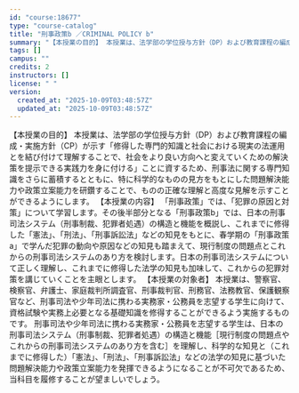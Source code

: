 ```yaml
---
id: "course:18677"
type: "course-catalog"
title: "刑事政策b ／CRIMINAL POLICY b"
summary: "【本授業の目的】 本授業は、法学部の学位授与方針（DP）および教育課程の編成・実施方針（CP）が示す「修得した専門的知識と社会における現実の法運用とを結び付けて理解することで、社会をより良い方向へと変えていくための解決策を提示できる実践力を…"
tags: []
campus: ""
credits: 2
instructors: []
license: " "
version:
  created_at: "2025-10-09T03:48:57Z"
  updated_at: "2025-10-09T03:48:57Z"
---
```


【本授業の目的】 本授業は、法学部の学位授与方針（DP）および教育課程の編成・実施方針（CP）が示す「修得した専門的知識と社会における現実の法運用とを結び付けて理解することで、社会をより良い方向へと変えていくための解決策を提示できる実践力を身に付ける」ことに資するため、刑事法に関する専門知識をさらに蓄積するとともに、特に科学的なものの見方をもとにした問題解決能力や政策立案能力を研鑽することで、ものの正確な理解と高度な見解を示すことができるようにします。 【本授業の内容】 「刑事政策」では、「犯罪の原因と対策」について学習します。その後半部分となる「刑事政策b」では、日本の刑事司法システム（刑事制裁、犯罪者処遇）の構造と機能を概説し、これまでに修得した「憲法」、「刑法」、「刑事訴訟法」などの知見をもとに、春学期の「刑事政策a」で学んだ犯罪の動向や原因などの知見も踏まえて、現行制度の問題点とこれからの刑事司法システムのあり方を検討します。日本の刑事司法システムについて正しく理解し、これまでに修得した法学の知見も加味して、これからの犯罪対策を講じていくことを主眼とします。 【本授業の対象者】 本授業は、警察官、検察官、弁護士、家庭裁判所調査官、刑事裁判官、刑務官、法務教官、保護観察官など、刑事司法や少年司法に携わる実務家・公務員を志望する学生に向けて、資格試験や実務上必要となる基礎知識を修得することができるよう実施するものです。 刑事司法や少年司法に携わる実務家・公務員を志望する学生は、日本の刑事司法システム（刑事制裁、犯罪者処遇）の構造と機能［現行制度の問題点やこれからの刑事司法システムのあり方を含む］を理解し、科学的な知見と（これまでに修得した）「憲法」、「刑法」、「刑事訴訟法」などの法学の知見に基づいた問題解決能力や政策立案能力を発揮できるようになることが不可欠であるため、当科目を履修することが望ましいでしょう。
